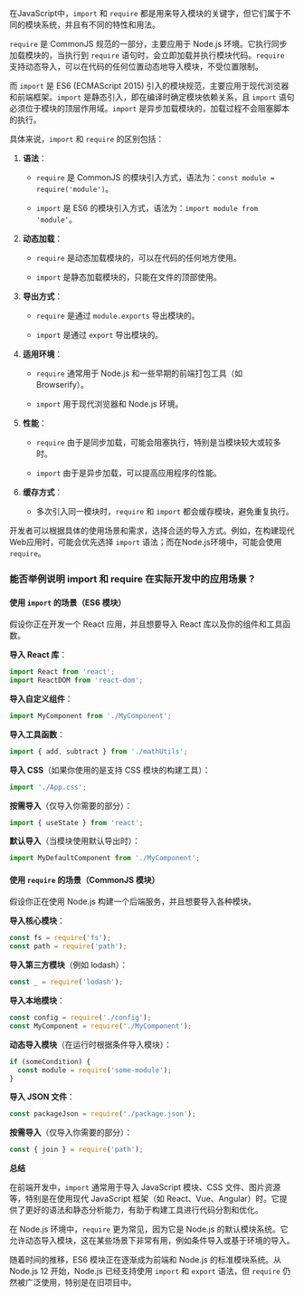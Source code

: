 在JavaScript中，`import` 和 `require` 都是用来导入模块的关键字，但它们属于不同的模块系统，并且有不同的特性和用法。

`require` 是 CommonJS 规范的一部分，主要应用于 Node.js 环境。它执行同步加载模块的，当执行到 `require` 语句时，会立即加载并执行模块代码。`require` 支持动态导入，可以在代码的任何位置动态地导入模块，不受位置限制。

而 `import` 是 ES6 (ECMAScript 2015) 引入的模块规范，主要应用于现代浏览器和前端框架。`import` 是静态引入，即在编译时确定模块依赖关系，且 `import` 语句必须位于模块的顶层作用域。`import` 是异步加载模块的，加载过程不会阻塞脚本的执行。

具体来说，`import` 和 `require` 的区别包括：

1. **语法**：
    
    - `require` 是 CommonJS 的模块引入方式，语法为：`const module = require('module')`。
        
    - `import` 是 ES6 的模块引入方式，语法为：`import module from 'module'`。
        
2. **动态加载**：
    
    - `require` 是动态加载模块的，可以在代码的任何地方使用。
        
    - `import` 是静态加载模块的，只能在文件的顶部使用。
        
3. **导出方式**：
    
    - `require` 是通过 `module.exports` 导出模块的。
        
    - `import` 是通过 `export` 导出模块的。
        
4. **适用环境**：
    
    - `require` 通常用于 Node.js 和一些早期的前端打包工具（如 Browserify）。
        
    - `import` 用于现代浏览器和 Node.js 环境。
        
5. **性能**：
    
    - `require` 由于是同步加载，可能会阻塞执行，特别是当模块较大或较多时。
        
    - `import` 由于是异步加载，可以提高应用程序的性能。
        
6. **缓存方式**：
    
    - 多次引入同一模块时，`require` 和 `import` 都会缓存模块，避免重复执行。
        

开发者可以根据具体的使用场景和需求，选择合适的导入方式。例如，在构建现代Web应用时，可能会优先选择 `import` 语法；而在Node.js环境中，可能会使用 `require`。

### 能否举例说明 import 和 require 在实际开发中的应用场景？

#### 使用 `import` 的场景（ES6 模块）

假设你正在开发一个 React 应用，并且想要导入 React 库以及你的组件和工具函数。

**导入 React 库**：


```javascript
import React from 'react';
import ReactDOM from 'react-dom';
```

**导入自定义组件**：


```javascript
import MyComponent from './MyComponent';
```

**导入工具函数**：


```javascript
import { add, subtract } from './mathUtils';
```

**导入 CSS**（如果你使用的是支持 CSS 模块的构建工具）：


```javascript
import './App.css';
```

**按需导入**（仅导入你需要的部分）：


```javascript
import { useState } from 'react';
```

**默认导入**（当模块使用默认导出时）：


```javascript
import MyDefaultComponent from './MyComponent';
```

#### 使用 `require` 的场景（CommonJS 模块）

假设你正在使用 Node.js 构建一个后端服务，并且想要导入各种模块。

**导入核心模块**：


```javascript
const fs = require('fs');
const path = require('path');
```

**导入第三方模块**（例如 lodash）：


```javascript
const _ = require('lodash');
```

**导入本地模块**：


```javascript
const config = require('./config');
const MyComponent = require('./MyComponent');
```

**动态导入模块**（在运行时根据条件导入模块）：


```javascript
if (someCondition) {
  const module = require('some-module');
}
```

**导入 JSON 文件**：


```javascript
const packageJson = require('./package.json');
```

**按需导入**（仅导入你需要的部分）：


```javascript
const { join } = require('path');
```

**总结**

在前端开发中，`import` 通常用于导入 JavaScript 模块、CSS 文件、图片资源等，特别是在使用现代 JavaScript 框架（如 React、Vue、Angular）时。它提供了更好的语法和静态分析能力，有助于构建工具进行代码分割和优化。

在 Node.js 环境中，`require` 更为常见，因为它是 Node.js 的默认模块系统。它允许动态导入模块，这在某些场景下非常有用，例如条件导入或基于环境的导入。

随着时间的推移，ES6 模块正在逐渐成为前端和 Node.js 的标准模块系统。从 Node.js 12 开始，Node.js 已经支持使用 `import` 和 `export` 语法，但 `require` 仍然被广泛使用，特别是在旧项目中。